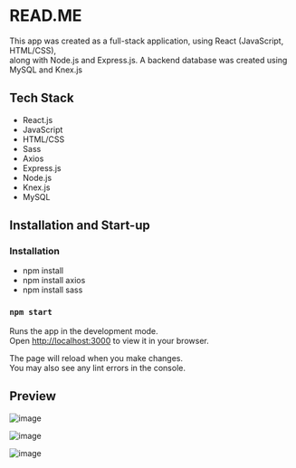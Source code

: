 # READ.ME

This app was created as a full-stack application, using React (JavaScript, HTML/CSS),\
along with Node.js and Express.js. A backend database was created using MySQL and Knex.js

## Tech Stack
- React.js
- JavaScript
- HTML/CSS
- Sass
- Axios
- Express.js
- Node.js
- Knex.js
- MySQL

## Installation and Start-up
### Installation
- npm install
- npm install axios
- npm install sass

### `npm start`

Runs the app in the development mode.\
Open [http://localhost:3000](http://localhost:3000) to view it in your browser.

The page will reload when you make changes.\
You may also see any lint errors in the console.

## Preview

![image](https://user-images.githubusercontent.com/105663385/183785780-2d17a2fc-18f5-4a11-9917-6764651f0abe.png)

![image](https://user-images.githubusercontent.com/105663385/183785819-560fb0c2-d998-48ff-871e-3f9fed411e26.png)

![image](https://user-images.githubusercontent.com/105663385/183785890-a1af3a9f-92ae-464a-bcc4-9b39111f4178.png)


